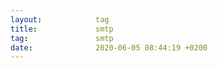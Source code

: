 ```yaml
---
layout:            tag
title:             smtp
tag:               smtp
date:              2020-06-05 08:44:19 +0200
---
```

